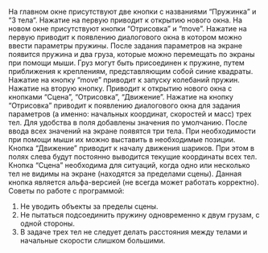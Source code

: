 
На главном окне присутствуют две кнопки с названиями “Пружинка” и “3 тела“. 
 Нажатие на первую приводит к открытию нового окна. На новом окне присутствуют кнопки “Отрисовка” и “move”. Нажатие на первую приводит к появлению диалогового окна в котором можно ввести параметры пружины. После задания параметров на экране появится пружина и два груза, которые можно перемещать по экраны при помощи мыши. Груз могут быть присоединен к пружине, путем приближения к креплениям, представляющим собой синие квадраты. Нажатие на кнопку “move” приводит к запуску колебаний пружин. 
Нажатие на вторую кнопку. Приводит к открытию нового окна с кнопками “Сцена”, “Отрисовка”, “Движение”. Нажатие на кнопку “Отрисовка” приводит к появлению диалогового окна для задания параметров (а именно: начальных координат, скоростей и масс) трех тел. Для удобства в поля добавлены значения по умолчанию. После ввода всех значений на экране появятся три тела. При необходимости при помощи мыши их можно выставить в необходимые позиции. Кнопка “Движение” приводит к началу движения шариков. При этом в полях слева будут постоянно выводится текущие координаты всех тел. Кнопка “Сцена” необходима для ситуаций, когда одно или несколько тел не видимы на экране (находятся за пределами сцены).  Данная кнопка является альфа-версией (не всегда может работать корректно).
Советы по работе с программой:
1)	Не уводить объекты за пределы сцены.
2)	Не пытаться подсоединить пружину одновременно к двум грузам, с одной стороны.
3)	В задаче трех тел не следует делать расстояния между телами и начальные скорости слишком большими.
